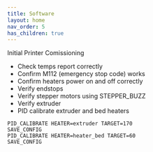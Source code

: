```yaml
---
title: Software
layout: home
nav_order: 5
has_children: true
---
```


Initial Printer Comissioning
* Check temps report correctly
* Confirm M112 (emergency stop code) works
* Confirm heaters power on and off correctly
* Verify endstops
* Verify stepper motors using STEPPER_BUZZ
* Verify extruder
* PID calibrate extruder and bed heaters

```
PID_CALIBRATE HEATER=extruder TARGET=170
SAVE_CONFIG
PID_CALIBRATE HEATER=heater_bed TARGET=60
SAVE_CONFIG
```